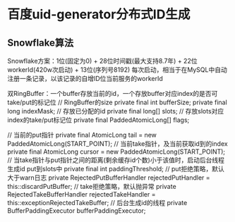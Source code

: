 ﻿# 百度uid-generator分布式ID生成

## Snowflake算法
Snowflake方案：1位(固定为0) + 28位时间戳(最大支持8.7年) + 22位workerId(420w次启动) + 13位(序列号8192)
每次启动，相当于在MySQL中自动注册一条记录，以该记录的自增ID位当前服务的workerId

双RingBuffer：一个buffer存放当前的id，一个存放buffer对应index的是否可take/put的标记位
// RingBuffer的size
private final int bufferSize; 
private final long indexMask;
// 存放已分配的id
private final long[] slots;
// 存放slots对应index的take/put标记位
private final PaddedAtomicLong[] flags;

// 当前的put指针
private final AtomicLong tail = new PaddedAtomicLong(START_POINT);
// 当前take指针，及当前获取id到的index
private final AtomicLong cursor = new PaddedAtomicLong(START_POINT);
// 当take指针与put指针之间的距离(剩余缓存id个数)小于该值时，启动后台线程生成id put到slots中
private final int paddingThreshold; 
// put拒绝策略，默认大于warn日志
private RejectedPutBufferHandler rejectedPutHandler = this::discardPutBuffer;
// take拒绝策略，默认抛异常
private RejectedTakeBufferHandler rejectedTakeHandler = this::exceptionRejectedTakeBuffer; 
// 后台生成id的线程
private BufferPaddingExecutor bufferPaddingExecutor;


